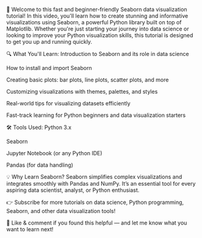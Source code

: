🚀 Welcome to this fast and beginner-friendly Seaborn data visualization tutorial!
In this video, you'll learn how to create stunning and informative visualizations using Seaborn, a powerful Python library built on top of Matplotlib. Whether you're just starting your journey into data science or looking to improve your Python visualization skills, this tutorial is designed to get you up and running quickly.

🔍 What You'll Learn:
Introduction to Seaborn and its role in data science

How to install and import Seaborn

Creating basic plots: bar plots, line plots, scatter plots, and more

Customizing visualizations with themes, palettes, and styles

Real-world tips for visualizing datasets efficiently

Fast-track learning for Python beginners and data visualization starters

🛠️ Tools Used:
Python 3.x

Seaborn

Jupyter Notebook (or any Python IDE)

Pandas (for data handling)

💡 Why Learn Seaborn?
Seaborn simplifies complex visualizations and integrates smoothly with Pandas and NumPy. It’s an essential tool for every aspiring data scientist, analyst, or Python enthusiast.

👉 Subscribe for more tutorials on data science, Python programming, Seaborn, and other data visualization tools!

📌 Like & comment if you found this helpful — and let me know what you want to learn next!
